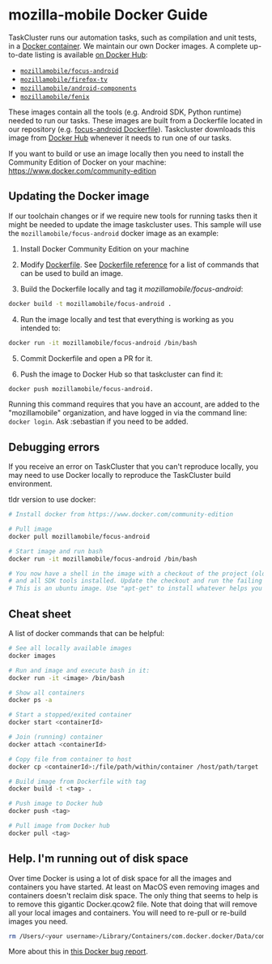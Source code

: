 # mozilla-mobile Docker Guide
TaskCluster runs our automation tasks, such as compilation and unit tests, in a [Docker container](https://en.wikipedia.org/wiki/Docker_(software)). We maintain our own Docker images. A complete up-to-date listing is available [on Docker Hub](https://hub.docker.com/r/mozillamobile/):
- [`mozillamobile/focus-android`](https://hub.docker.com/r/mozillamobile/focus-android/)
- [`mozillamobile/firefox-tv`](https://hub.docker.com/r/mozillamobile/firefox-tv/)
- [`mozillamobile/android-components`](https://hub.docker.com/r/mozillamobile/android-components/)
- [`mozillamobile/fenix`](https://hub.docker.com/r/mozillamobile/fenix/)

 These images contain all the tools (e.g. Android SDK, Python runtime) needed to run our tasks. These images are built from a Dockerfile located in our repository (e.g. [focus-android Dockerfile](https://github.com/mozilla-mobile/focus-android/blob/master/tools/docker/Dockerfile)). Taskcluster downloads this image from [Docker Hub](https://hub.docker.com/) whenever it needs to run one of our tasks.

If you want to build or use an image locally then you need to install the Community Edition of Docker on your machine:
https://www.docker.com/community-edition

## Updating the Docker image
If our toolchain changes or if we require new tools for running tasks then it might be needed to update the image taskcluster uses. This sample will use the `mozillamobile/focus-android` docker image as an example:

1. Install Docker Community Edition on your machine

2. Modify [Dockerfile](https://github.com/mozilla-mobile/focus-android/blob/master/tools/docker/Dockerfile). See [Dockerfile reference](https://docs.docker.com/engine/reference/builder/) for a list of commands that can be used to build an image.

3. Build the Dockerfile locally and tag it _mozillamobile/focus-android_:

```bash
docker build -t mozillamobile/focus-android .
```

4. Run the image locally and test that everything is working as you intended to:

```bash
docker run -it mozillamobile/focus-android /bin/bash
```

5. Commit Dockerfile and open a PR for it.

6. Push the image to Docker Hub so that taskcluster can find it:

```bash
docker push mozillamobile/focus-android.
```

Running this command requires that you have an account, are added to the "mozillamobile" organization, and have logged in via the command line: `docker login`. Ask :sebastian if you need to be added.

## Debugging errors
If you receive an error on TaskCluster that you can't reproduce locally, you may need to use Docker locally to reproduce the TaskCluster build environment.

tldr version to use docker:
```sh
# Install docker from https://www.docker.com/community-edition

# Pull image
docker pull mozillamobile/focus-android

# Start image and run bash
docker run -it mozillamobile/focus-android /bin/bash

# You now have a shell in the image with a checkout of the project (old)
# and all SDK tools installed. Update the checkout and run the failing command.
# This is an ubuntu image. Use "apt-get" to install whatever helps you (e.g. vim)
```

## Cheat sheet
A list of docker commands that can be helpful:

```sh
# See all locally available images
docker images

# Run and image and execute bash in it:
docker run -it <image> /bin/bash

# Show all containers
docker ps -a

# Start a stopped/exited container
docker start <containerId>

# Join (running) container
docker attach <containerId>

# Copy file from container to host
docker cp <containerId>:/file/path/within/container /host/path/target

# Build image from Dockerfile with tag
docker build -t <tag> .

# Push image to Docker hub
docker push <tag>

# Pull image from Docker hub
docker pull <tag>
```

## Help. I'm running out of disk space
Over time Docker is using a lot of disk space for all the images and containers you have started. At least on MacOS even removing images and containers doesn't reclaim disk space. The only thing that seems to help is to remove this gigantic Docker.qcow2 file. Note that doing that will remove all your local images and containers. You will need to re-pull or re-build images you need.

```bash
rm /Users/<your username>/Library/Containers/com.docker.docker/Data/com.docker.driver.amd64-linux/Docker.qcow2
```

More about this in [this Docker bug report](https://github.com/docker/for-mac/issues/371).
